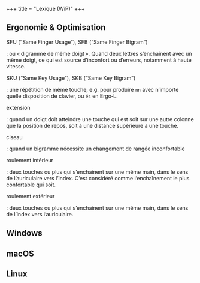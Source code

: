 +++
title = "Lexique (WiP)"
+++


Ergonomie & Optimisation
--------------------------------------------------------------------------------

SFU (“Same Finger Usage”), SFB (“Same Finger Bigram”)

: ou « digramme de même doigt ». Quand deux lettres s’enchaînent avec un même
doigt, ce qui est source d’inconfort ou d’erreurs, notamment à haute vitesse.
 
SKU (“Same Key Usage”), SKB (“Same Key Bigram”)

: une répétition de même touche, e.g. pour produire `nn` avec n’importe quelle
disposition de clavier, ou `és` en Ergo‑L.

extension

: quand un doigt doit atteindre une touche qui est soit sur une autre colonne
que la position de repos, soit à une distance supérieure à une touche.

ciseau

: quand un bigramme nécessite un changement de rangée inconfortable

roulement intérieur

: deux touches ou plus qui s’enchaînent sur une même main, dans le sens de
l’auriculaire vers l’index. C’est considéré comme l’enchaînement le plus
confortable qui soit.

roulement extérieur

: deux touches ou plus qui s’enchaînent sur une même main, dans le sens de
l’index vers l’auriculaire.


Windows
--------------------------------------------------------------------------------


macOS
--------------------------------------------------------------------------------


Linux
--------------------------------------------------------------------------------
